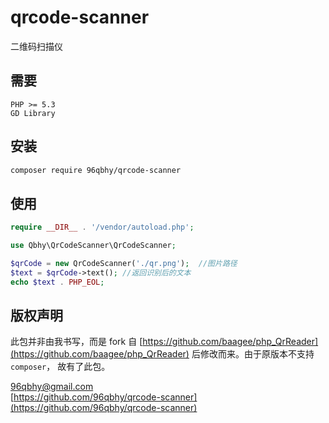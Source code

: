 # qrcode-scanner
二维码扫描仪

## 需要
```
PHP >= 5.3
GD Library
```

## 安装
```bash
composer require 96qbhy/qrcode-scanner
```

## 使用
```php
require __DIR__ . '/vendor/autoload.php';

use Qbhy\QrCodeScanner\QrCodeScanner;

$qrCode = new QrCodeScanner('./qr.png');  //图片路径
$text = $qrCode->text(); //返回识别后的文本
echo $text . PHP_EOL;
```

## 版权声明
此包并非由我书写，而是 fork 自 [https://github.com/baagee/php_QrReader](https://github.com/baagee/php_QrReader) 后修改而来。由于原版本不支持 `composer`， 故有了此包。

96qbhy@gmail.com  
[https://github.com/96qbhy/qrcode-scanner](https://github.com/96qbhy/qrcode-scanner)